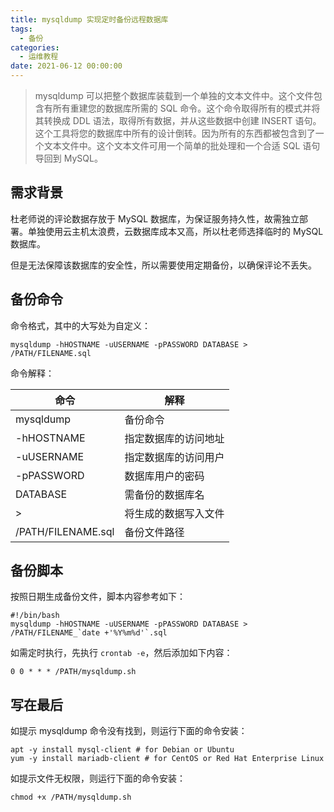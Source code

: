 ```yaml
---
title: mysqldump 实现定时备份远程数据库
tags:
  - 备份
categories:
  - 运维教程
date: 2021-06-12 00:00:00
---
```


> mysqldump 可以把整个数据库装载到一个单独的文本文件中。这个文件包含有所有重建您的数据库所需的 SQL 命令。这个命令取得所有的模式并将其转换成 DDL 语法，取得所有数据，并从这些数据中创建 INSERT 语句。这个工具将您的数据库中所有的设计倒转。因为所有的东西都被包含到了一个文本文件中。这个文本文件可用一个简单的批处理和一个合适 SQL 语句导回到 MySQL。

<!-- more -->

## 需求背景

杜老师说的评论数据存放于 MySQL 数据库，为保证服务持久性，故需独立部署。单独使用云主机太浪费，云数据库成本又高，所以杜老师选择临时的 MySQL 数据库。

但是无法保障该数据库的安全性，所以需要使用定期备份，以确保评论不丢失。

## 备份命令

命令格式，其中的大写处为自定义：

```
mysqldump -hHOSTNAME -uUSERNAME -pPASSWORD DATABASE > /PATH/FILENAME.sql
```

命令解释：

| 命令 | 解释 |
| - | - |
| mysqldump | 备份命令 |
| -hHOSTNAME | 指定数据库的访问地址 |
| -uUSERNAME | 指定数据库的访问用户 |
| -pPASSWORD | 数据库用户的密码 |
| DATABASE | 需备份的数据库名 |
| > | 将生成的数据写入文件 |
| /PATH/FILENAME.sql | 备份文件路径 |

## 备份脚本

按照日期生成备份文件，脚本内容参考如下：

```
#!/bin/bash
mysqldump -hHOSTNAME -uUSERNAME -pPASSWORD DATABASE > /PATH/FILENAME_`date +'%Y%m%d'`.sql
```

如需定时执行，先执行 `crontab -e`，然后添加如下内容：

```
0 0 * * * /PATH/mysqldump.sh
```

## 写在最后

如提示 mysqldump 命令没有找到，则运行下面的命令安装：

```
apt -y install mysql-client # for Debian or Ubuntu
yum -y install mariadb-client # for CentOS or Red Hat Enterprise Linux
```

如提示文件无权限，则运行下面的命令安装：

```
chmod +x /PATH/mysqldump.sh
```
